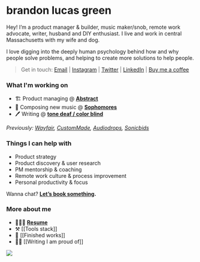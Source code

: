# brandon lucas green
Hey! I’m a product manager & builder, music maker/snob, remote work advocate, writer, husband and DIY enthusiast. I live and work in central Massachusetts with my wife and dog.

I love digging into the deeply human psychology behind how and why people solve problems, and helping to create more solutions to help people.  

> Get in touch: [Email][1] | [Instagram][2] | [Twitter][3] | [LinkedIn][4] | [Buy me a coffee][14]

### What I'm working on
- 🏗️ Product managing @ **[Abstract][5]**
- 🎹 Composing new music @ **[Sophomores][6]**
- 🖊️ Writing @ **[tone deaf / color blind][7]**

*Previously: [Wayfair][8], [CustomMade][9], [Audiodrops][10], [Sonicbids][11]*

### Things I can help with
- Product strategy
- Product discovery & user research
- PM mentorship & coaching
- Remote work culture & process improvement
- Personal productivity & focus

Wanna chat? **[Let’s book something][12].**

### More about me
- 👨🏻‍💼 **[Resume][13]**
- ⚒️ [[Tools stack]]
- 🎼 [[Finished works]]
- ✍🏻 [[Writing I am proud of]]

![][image-1]

[1]:	mailto:brandonlucasgreen@gmail.com
[2]:	https://instagram.com/brandonlucasgreen
[3]:	https://twitter.com/sphmrs
[4]:	https://linkedin.com/in/brandonlgreen
[5]:	https://abstract.com
[6]:	https://sophomoresmusic.com
[7]:	https://tonedeafcolorblind.substack.com
[8]:	https://wayfair.com
[9]:	https://custommade.com
[10]:	http://drops.nyc/
[11]:	https://sonicbids.com
[12]:	https://calendly.com/brandonlucasgreen/30min
[13]:	static/brandongreen_resume.pdf
[14]: https://www.buymeacoffee.com/brandonlucasg

[image-1]:	static/brandon.jpeg
